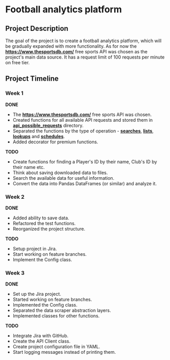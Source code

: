 # Football analytics platform

## Project Description

The goal of the project is to create a football analytics platform, which will be gradually expanded with more
functionality. As for now the **https://www.thesportsdb.com/** free sports API was chosen as the project's main data
source. It has a request limit of 100 requests per minute on free tier.

## Project Timeline

### Week 1

**DONE**

- The **https://www.thesportsdb.com/** free sports API was chosen.
- Created functions for all available API requests and stored them in
  **[api_possible_requests](api_possible_requests/)**
  directory.
- Separated the functions by the type of
  operation - **[searches](api_possible_requests/searches.py)**, **[lists](api_possible_requests/lists.py)**,
  **[lookups](api_possible_requests/lookups.py)**
  and **[schedules](api_possible_requests/schedules.py)**.
- Added decorator for premium functions.

**TODO**

- Create functions for finding a Player's ID by their name, Club's ID by their name etc.
- Think about saving downloaded data to files.
- Search the available data for useful information.
- Convert the data into Pandas DataFrames (or similar) and analyze it.

### Week 2

**DONE**

- Added ability to save data.
- Refactored the test functions.
- Reorganized the project structure.

**TODO**

- Setup project in Jira.
- Start working on feature branches.
- Implement the Config class.

### Week 3

**DONE**

- Set up the Jira project.
- Started working on feature branches.
- Implemented the Config class.
- Separated the data scraper abstraction layers.
- Implemented classes for other functions.

**TODO**

- Integrate Jira with GitHub.
- Create the API Client class.
- Create project configuration file in YAML.
- Start logging messages instead of printing them.